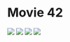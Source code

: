 # Movie 42

<a target="_blank" href="https://d.radikal.ru/d40/2105/18/47da3a4950dd.jpg"><img src="https://d.radikal.ru/d40/2105/18/47da3a4950ddt.jpg" /></a>
<a target="_blank" href="https://c.radikal.ru/c09/2105/10/9f4e1883ab2a.jpg"><img src="https://c.radikal.ru/c09/2105/10/9f4e1883ab2at.jpg" /></a>
<a target="_blank" href="https://c.radikal.ru/c03/2105/38/929fd0c66d16.jpg"><img src="https://c.radikal.ru/c03/2105/38/929fd0c66d16t.jpg" /></a>
<a target="_blank" href="https://a.radikal.ru/a31/2105/f3/863aa2751fe4.jpg"><img src="https://a.radikal.ru/a31/2105/f3/863aa2751fe4t.jpg" /></a>
